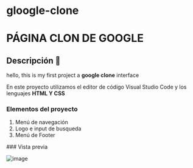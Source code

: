 # gloogle-clone
# PÁGINA CLON DE GOOGLE 
## Descripción 👀
hello, this is my first project a **google clone** interface 

En este proyecto utilizamos el editor de código Visual Studio Code y los lenguajes **HTML Y CSS**

### Elementos del proyecto
<ol>
  <li>Menú de navegación</li>
  <li>Logo e input de busqueda</li>
  <li>Menú de Footer</li>
</ol>
### Vista previa 

![image](https://github.com/EsmeSahe/gloogle-clone/assets/151804210/c06ab5f8-14e7-4e9d-ad13-37abfde36dbb)


